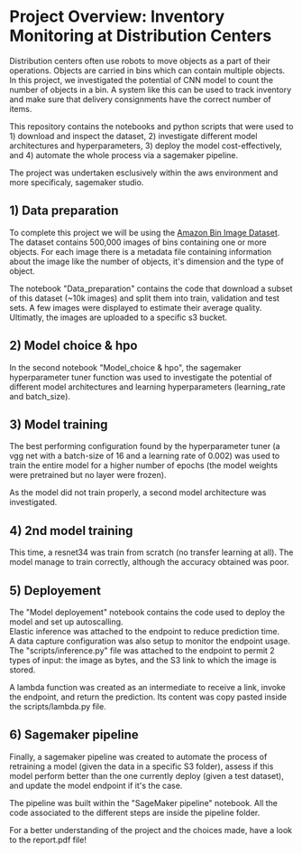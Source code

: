 # Project Overview: Inventory Monitoring at Distribution Centers
Distribution centers often use robots to move objects as a part of their operations. Objects are carried in bins which can contain multiple objects. In this project, we investigated the potential of CNN model to count the number of objects in a bin. A system like this can be used to track inventory and make sure that delivery consignments have the correct number of items.  
  
This repository contains the notebooks and python scripts that were used to 1) download and inspect the dataset, 2) investigate different model architectures and hyperparameters, 3) deploy the model cost-effectively, and 4) automate the whole process via a sagemaker pipeline.  
  
The project was undertaken esclusively within the aws environment and more specificaly, sagemaker studio. 

## 1) Data preparation
To complete this project we will be using the <a href="https://registry.opendata.aws/amazon-bin-imagery/" target="_blank">Amazon Bin Image Dataset</a>. The dataset contains 500,000 images of bins containing one or more objects. For each image there is a metadata file containing information about the image like the number of objects, it's dimension and the type of object.

The notebook "Data_preparation" contains the code that download a subset of this dataset (~10k images) and split them into train, validation and test sets. 
A few images were displayed to estimate their average quality.  
Ultimatly, the images are uploaded to a specific s3 bucket.

## 2) Model choice & hpo
In the second notebook "Model_choice & hpo", the sagemaker hyperparameter tuner function was used to investigate the potential of different model architectures and learning hyperparameters (learning_rate and batch_size).  

## 3) Model training
The best performing configuration found by the hyperparameter tuner (a vgg net with a batch-size of 16 and a learning rate of 0.002) was used to train the entire model for a higher number of epochs (the model weights were pretrained but no layer were frozen). 

As the model did not train properly, a second model architecture was investigated. 

## 4) 2nd model training
This time, a resnet34 was train from scratch (no transfer learning at all). The model manage to train correctly, although the accuracy obtained was poor.

## 5) Deployement 
The "Model deployement" notebook contains the code used to deploy the model and set up autoscalling.  
Elastic inference was attached to the endpoint to reduce prediction time.  
A data capture configuration was also setup to monitor the endpoint usage.  
The "scripts/inference.py" file was attached to the endpoint to permit 2 types of input: the image as bytes, and the S3 link to which the image is stored.

A lambda function was created as an intermediate to receive a link, invoke the endpoint, and return the prediction. Its content was copy pasted inside the scripts/lambda.py file. 

## 6) Sagemaker pipeline
Finally, a sagemaker pipeline was created to automate the process of retraining a model (given the data in a specific S3 folder), assess if this model perform better than the one currently deploy (given a test dataset), and update the model endpoint if it's the case.

The pipeline was built within the "SageMaker pipeline" notebook. All the code associated to the different steps are inside the pipeline folder.  


For a better understanding of the project and the choices made, have a look to the report.pdf file!

